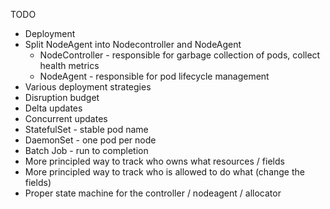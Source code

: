 TODO
- Deployment 
- Split NodeAgent into Nodecontroller and NodeAgent
  - NodeController - responsible for garbage collection of pods, collect health metrics
  - NodeAgent - responsible for pod lifecycle management
- Various deployment strategies
- Disruption budget
- Delta updates
- Concurrent updates
- StatefulSet - stable pod name
- DaemonSet - one pod per node
- Batch Job - run to completion
- More principled way to track who owns what resources / fields
- More principled way to track who is allowed to do what (change the fields)
- Proper state machine for the controller / nodeagent / allocator
